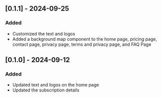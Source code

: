## [0.1.1] - 2024-09-25

### Added
- Customized the text and logos
- Added a background map component to the home page, pricing page, contact page, privacy page, terms and privacy page, and FAQ Page

## [0.1.0] - 2024-09-12

### Added
- Updated text and logos on the home page
- Updated the subscription details